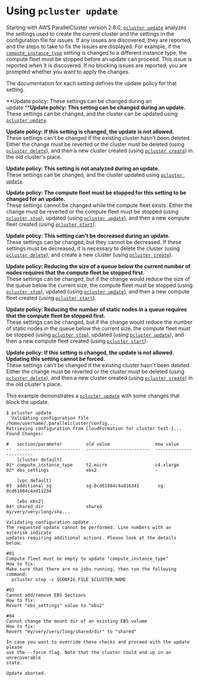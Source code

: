 # Using `pcluster update`<a name="using-pcluster-update"></a>

Starting with AWS ParallelCluster version 2\.8\.0, [`pcluster update`](pcluster.update.md) analyzes the settings used to create the current cluster and the settings in the configuration file for issues\. If any issues are discovered, they are reported, and the steps to take to fix the issues are displayed\. For example, if the [`compute_instance_type`](cluster-definition.md#compute-instance-type) setting is changed to a different instance type, the compute fleet must be stopped before an update can proceed\. This issue is reported when it is discovered\. If no blocking issues are reported, you are prompted whether you want to apply the changes\.

The documentation for each setting defines the update policy for that setting\.

**Update policy: These settings can be changed during an update\.****Update policy: This setting can be changed during an update\.**  
These settings can be changed, and the cluster can be updated using [`pcluster update`](pcluster.update.md)\.

**Update policy: If this setting is changed, the update is not allowed\.**  
These settings can't be changed if the existing cluster hasn't been deleted\. Either the change must be reverted or the cluster must be deleted \(using [`pcluster delete`](pcluster.delete.md)\), and then a new cluster created \(using [`pcluster create`](pluster.create.md)\) in the old cluster's place\.

**Update policy: This setting is not analyzed during an update\.**  
These settings can be changed, and the cluster updated using [`pcluster update`](pcluster.update.md)\.

**Update policy: The compute fleet must be stopped for this setting to be changed for an update\.**  
These settings cannot be changed while the compute fleet exists\. Either the change must be reverted or the compute fleet must be stopped \(using [`pcluster stop`](pcluster.stop.md)\), updated \(using [`pcluster update`](pcluster.update.md)\), and then a new compute fleet created \(using [`pcluster start`](pcluster.start.md)\)\.

**Update policy: This setting can't be decreased during an update\.**  
These settings can be changed, but they cannot be decreased\. If these settings must be decreased, it is necessary to delete the cluster \(using [`pcluster delete`](pcluster.delete.md)\), and create a new cluster \(using [`pcluster create`](pluster.create.md)\)\.

**Update policy: Reducing the size of a queue below the current number of nodes requires that the compute fleet be stopped first\.**  
These settings can be changed, but if the change would reduce the size of the queue below the current size, the compute fleet must be stopped \(using [`pcluster stop`](pcluster.stop.md)\), updated \(using [`pcluster update`](pcluster.update.md)\), and then a new compute fleet created \(using [`pcluster start`](pcluster.start.md)\)\.

**Update policy: Reducing the number of static nodes in a queue requires that the compute fleet be stopped first\.**  
These settings can be changed, but if the change would reduce the number of static nodes in the queue below the current size, the compute fleet must be stopped \(using [`pcluster stop`](pcluster.stop.md)\), updated \(using [`pcluster update`](pcluster.update.md)\), and then a new compute fleet created \(using [`pcluster start`](pcluster.start.md)\)\.

**Update policy: If this setting is changed, the update is not allowed\. Updating this setting cannot be forced\.**  
These settings can't be changed if the existing cluster hasn't been deleted\. Either the change must be reverted or the cluster must be deleted \(using [`pcluster delete`](pcluster.delete.md)\), and then a new cluster created \(using [`pcluster create`](pluster.create.md)\) in the old cluster's place\.

This example demonstrates a [`pcluster update`](pcluster.update.md) with some changes that block the update\.

```
$ pcluster update
  Validating configuration file /home/username/.parallelcluster/config...
Retrieving configuration from CloudFormation for cluster test-1...
Found Changes:

#   section/parameter         old value                 new value               
--  ------------------------  ------------------------  ------------------------
    [cluster default]
01* compute_instance_type     t2.micro                  c4.xlarge
02* ebs_settings              ebs2                      -

    [vpc default]
03  additional_sg             sg-0cd61884c4ad16341       sg-0cd61884c4ad11234

    [ebs ebs2]
04* shared_dir                shared                     my/very/very/long/sha...

Validating configuration update...
The requested update cannot be performed. Line numbers with an asterisk indicate 
updates requiring additional actions. Please look at the details below:

#01
Compute fleet must be empty to update "compute_instance_type"
How to fix:
Make sure that there are no jobs running, then run the following command: 
  pcluster stop -c $CONFIG_FILE $CLUSTER_NAME

#02
Cannot add/remove EBS Sections
How to fix:
Revert "ebs_settings" value to "ebs2"

#04
Cannot change the mount dir of an existing EBS volume
How to fix:
Revert "my/very/very/long/shared/dir" to "shared"

In case you want to override these checks and proceed with the update please
use the --force flag. Note that the cluster could end up in an unrecoverable
state.

Update aborted.
```